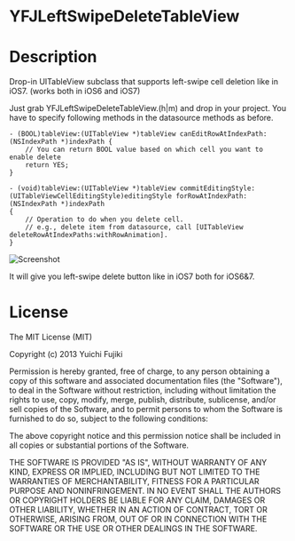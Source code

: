 YFJLeftSwipeDeleteTableView
===========================

# Description

Drop-in UITableView subclass that supports left-swipe cell deletion like in iOS7. (works both in iOS6 and iOS7)

Just grab YFJLeftSwipeDeleteTableView.(h|m) and drop in your project. You have to specify following methods in the datasource methods as before.

```
- (BOOL)tableView:(UITableView *)tableView canEditRowAtIndexPath:(NSIndexPath *)indexPath {
	// You can return BOOL value based on which cell you want to enable delete
    return YES;
}

- (void)tableView:(UITableView *)tableView commitEditingStyle:(UITableViewCellEditingStyle)editingStyle forRowAtIndexPath:(NSIndexPath *)indexPath
{
    // Operation to do when you delete cell.
    // e.g., delete item from datasource, call [UITableView deleteRowAtIndexPaths:withRowAnimation].
}

```

![Screenshot](https://s3.amazonaws.com/yfj_screenshots/YFJLeftSwipeDeleteTableView/Screenshot1.png "Screenshot")

It will give you left-swipe delete button like in iOS7 both for iOS6&7.


# License

The MIT License (MIT)

Copyright (c) 2013 Yuichi Fujiki

Permission is hereby granted, free of charge, to any person obtaining a copy
of this software and associated documentation files (the "Software"), to deal
in the Software without restriction, including without limitation the rights
to use, copy, modify, merge, publish, distribute, sublicense, and/or sell
copies of the Software, and to permit persons to whom the Software is
furnished to do so, subject to the following conditions:

The above copyright notice and this permission notice shall be included in
all copies or substantial portions of the Software.

THE SOFTWARE IS PROVIDED "AS IS", WITHOUT WARRANTY OF ANY KIND, EXPRESS OR
IMPLIED, INCLUDING BUT NOT LIMITED TO THE WARRANTIES OF MERCHANTABILITY,
FITNESS FOR A PARTICULAR PURPOSE AND NONINFRINGEMENT. IN NO EVENT SHALL THE
AUTHORS OR COPYRIGHT HOLDERS BE LIABLE FOR ANY CLAIM, DAMAGES OR OTHER
LIABILITY, WHETHER IN AN ACTION OF CONTRACT, TORT OR OTHERWISE, ARISING FROM,
OUT OF OR IN CONNECTION WITH THE SOFTWARE OR THE USE OR OTHER DEALINGS IN
THE SOFTWARE.